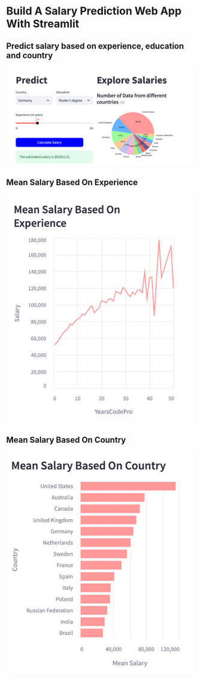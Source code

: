 # Build A Salary Prediction Web App With Streamlit

## Predict salary based on experience, education and country
![Predict](./images/predict.png)
## Mean Salary Based On Experience
![Predict](./images/expeirence.png)
## Mean Salary Based On Country
![Predict](./images/country.png)

